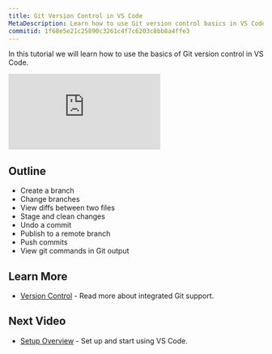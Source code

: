 ```yaml
---
title: Git Version Control in VS Code
MetaDescription: Learn how to use Git version control basics in VS Code.
commitid: 1f68e5e21c25890c3261c4f7c6203c8bb8a4ffe3
---
```


In this tutorial we will learn how to use the basics of Git version control in VS Code.

<div class="introvideos-youtube"><iframe src="https://www.youtube.com/embed/AKNYgP0yEOY?rel=0&amp;disablekb=0&amp;modestbranding=1&amp;showinfo=0" frameborder="0" allowfullscreen></iframe></div>

## Outline

* Create a branch
* Change branches
* View diffs between two files
* Stage and clean changes
* Undo a commit
* Publish to a remote branch
* Push commits
* View git commands in Git output

## Learn More

* [Version Control](/docs/userguide/versioncontrol.md) - Read more about integrated Git support.

## Next Video

* [Setup Overview](/docs/setup/setup-overview.md) - Set up and start using VS Code.
